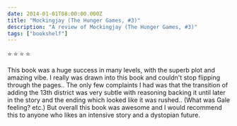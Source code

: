 ```yaml
---    
date: 2014-01-01T08:00:00.000Z
title: "Mockingjay (The Hunger Games, #3)"
description: "A review of Mockingjay (The Hunger Games, #3)"
tags: ["bookshelf"]
---   
```

⭐ ⭐ ⭐ ⭐ 

This book was a huge success in many levels, with the superb plot and amazing vibe. I really was drawn into this book and couldn't stop flipping through the pages.. The only few complaints I had was that the transition of adding the 13th district was very subtle with reasoning backing it until later in the story and the ending which looked like it was rushed.. (What was Gale feeling? etc.) But overall this book was awesome and I would recommend this to anyone who likes an intensive story and a dystopian future.